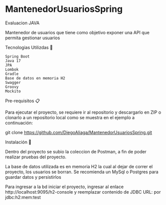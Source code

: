 # MantenedorUsuariosSpring
Evaluacion JAVA

Mantenedor de usuarios que tiene como objetivo exponer una API que permita gestionar usuarios

Tecnologias Utilizdas 🚀

    Spring Boot
    Java 17
    JPA
    Lombok
    Gradle
    Base de datos en memoria H2
    Swagger
    Groovy
    Mockito

Pre-requisitos 📋

Para ejecutar el proyecto, se requiere ir al repositorio y descargarlo en ZIP o clonarlo a un repositorio local como se muestra en el ejemplo a continuación:

git clone https://github.com/DiegoAliaga/MantenedorUsuariosSpring.git

Instalación 🔧

Dentro del proyecto se subio la coleccion de Postman, a fin de poder realizar pruebas del proyecto.

La base de datos utilizada es en memoria H2 la cual al dejar de correr el proyecto, los usuarios se borran. Se recomienda un MySql o Postgres para guardar datos y persistirlos

Para ingresar a la bd iniciar el proyecto, ingresar al enlace http://localhost:9095/h2-console y reemplazar contenido de JDBC URL: por jdbc:h2:mem:test

